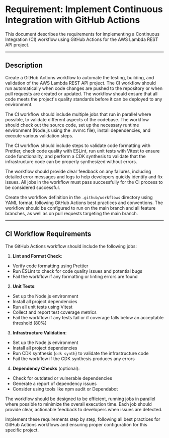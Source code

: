 # Requirement: Implement Continuous Integration with GitHub Actions

This document describes the requirements for implementing a Continuous Integration (CI) workflow using GitHub Actions for the AWS Lambda REST API project.

---

## Description

Create a GitHub Actions workflow to automate the testing, building, and validation of the AWS Lambda REST API project. The CI workflow should run automatically when code changes are pushed to the repository or when pull requests are created or updated. The workflow should ensure that all code meets the project's quality standards before it can be deployed to any environment.

The CI workflow should include multiple jobs that run in parallel where possible, to validate different aspects of the codebase. The workflow should check out the source code, set up the necessary runtime environment (Node.js using the .nvmrc file), install dependencies, and execute various validation steps.

The CI workflow should include steps to validate code formatting with Prettier, check code quality with ESLint, run unit tests with Vitest to ensure code functionality, and perform a CDK synthesis to validate that the infrastructure code can be properly synthesized without errors.

The workflow should provide clear feedback on any failures, including detailed error messages and logs to help developers quickly identify and fix issues. All jobs in the workflow must pass successfully for the CI process to be considered successful.

Create the workflow definition in the `.github/workflows` directory using YAML format, following GitHub Actions best practices and conventions. The workflow should be configured to run on the main branch and all feature branches, as well as on pull requests targeting the main branch.

---

## CI Workflow Requirements

The GitHub Actions workflow should include the following jobs:

1. **Lint and Format Check**:

- Verify code formatting using Prettier
- Run ESLint to check for code quality issues and potential bugs
- Fail the workflow if any formatting or linting errors are found

2. **Unit Tests**:

- Set up the Node.js environment
- Install all project dependencies
- Run all unit tests using Vitest
- Collect and report test coverage metrics
- Fail the workflow if any tests fail or if coverage falls below an acceptable threshold (80%)

3. **Infrastructure Validation**:

- Set up the Node.js environment
- Install all project dependencies
- Run CDK synthesis (`cdk synth`) to validate the infrastructure code
- Fail the workflow if the CDK synthesis produces any errors

4. **Dependency Checks** (optional):

- Check for outdated or vulnerable dependencies
- Generate a report of dependency issues
- Consider using tools like npm audit or Dependabot

The workflow should be designed to be efficient, running jobs in parallel where possible to minimize the overall execution time. Each job should provide clear, actionable feedback to developers when issues are detected.

Implement these requirements step by step, following all best practices for GitHub Actions workflows and ensuring proper configuration for this specific project.
